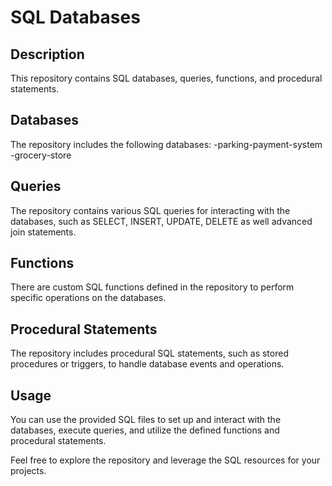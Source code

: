 # SQL Databases

## Description
This repository contains SQL databases, queries, functions, and procedural statements.

## Databases
The repository includes the following databases:
-parking-payment-system
-grocery-store

## Queries
The repository contains various SQL queries for interacting with the databases, such as SELECT, INSERT, UPDATE, DELETE as well advanced join statements.

## Functions
There are custom SQL functions defined in the repository to perform specific operations on the databases.

## Procedural Statements
The repository includes procedural SQL statements, such as stored procedures or triggers, to handle database events and operations.

## Usage
You can use the provided SQL files to set up and interact with the databases, execute queries, and utilize the defined functions and procedural statements.

Feel free to explore the repository and leverage the SQL resources for your projects.

